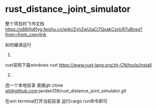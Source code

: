 # rust_distance_joint_simulator

整个项目的飞书文档
https://s88jfp6fyg.feishu.cn/wiki/ZyhZwUiaCi7QxakCzrlcR7uBnsg?from=from_copylink

如何编译运行

1.
rust官网下载windows rust
https://www.rust-lang.org/zh-CN/tools/install


2.
选一个本地目录
直接git clone git@github.com:jandan138/rust_distance_joint_simulator.git

在win terminal打开当前目录 运行cargo run命令即可
